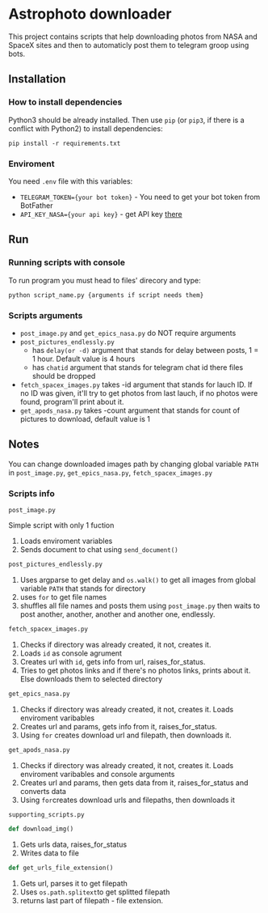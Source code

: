 # Astrophoto downloader

This project contains scripts that help downloading photos from NASA and SpaceX sites and then to automaticly post them to telegram groop using bots.

## Installation

### How to install dependencies

Python3 should be already installed. 
Then use `pip` (or `pip3`, if there is a conflict with Python2) to install dependencies:
```
pip install -r requirements.txt
```

### Enviroment 

You need `.env` file with this variables:

- `TELEGRAM_TOKEN={your bot token}` - You need to get your bot token from BotFather
- `API_KEY_NASA={your api key}` - get API key [there](https://api.nasa.gov/)

## Run

### Running scripts with console

To run program you must head to files' direcory and type: 

```
python script_name.py {arguments if script needs them}
```

### Scripts arguments

- `post_image.py` and `get_epics_nasa.py` do NOT require arguments
- `post_pictures_endlessly.py` 
    - has `delay(or -d)` argument that stands for delay between posts, 1 = 1 hour. Default value is 4 hours
    - has `chatid` argument that stands for telegram chat id there files should be dropped
- `fetch_spacex_images.py` takes -id argument that stands for lauch ID. If no ID was given, it'll try to get photos from last lauch, if no photos were found, program'll print about it.
- `get_apods_nasa.py` takes -count argument that stands for count of pictures to download, default value is 1

## Notes

You can change downloaded images path by changing global variable `PATH` in `post_image.py`, `get_epics_nasa.py`, `fetch_spacex_images.py`

### Scripts info

```
post_image.py
```

Simple script with only 1 fuction

1. Loads enviroment variables 
1. Sends document to chat using `send_document()`

```py
post_pictures_endlessly.py
```

1. Uses argparse to get delay and `os.walk()` to get all images from global variable `PATH` that stands for directory
1. uses `for` to get file names
1. shuffles all file names and posts them using `post_image.py` then waits to post another, another, another and another one, endlessly. 

```py
fetch_spacex_images.py
```

1. Checks if directory was already created, it not, creates it.
1. Loads `id` as console agrument
1. Creates url with `id`, gets info from url, raises_for_status.
1. Tries to get photos links and if there's no photos links, prints about it. Else downloads them to selected directory

```py
get_epics_nasa.py
```

1. Checks if directory was already created, it not, creates it. Loads enviroment varibables
1. Creates url and params, gets info from it, raises_for_status.
1. Using `for` creates download url and filepath, then downloads it.

```py
get_apods_nasa.py
```

1. Checks if directory was already created, it not, creates it. Loads enviroment varibables and console arguments
1. Creates url and params, then gets data from it, raises_for_status and converts data
1. Using `for`creates download urls and filepaths, then downloads it

```py
supporting_scripts.py
```

```py
def download_img()
```

1. Gets urls data, raises_for_status
1. Writes data to file

```py
def get_urls_file_extension()
```

1. Gets url, parses it to get filepath
1. Uses `os.path.splitext`to get splitted filepath
1. returns last part of filepath - file extension. 

